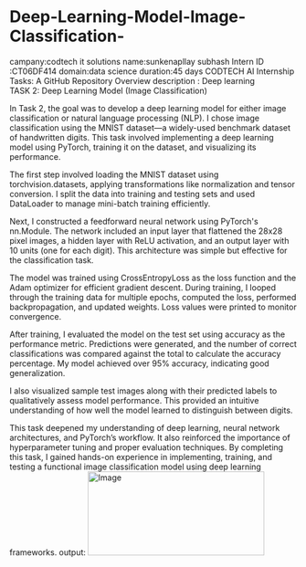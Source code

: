 # Deep-Learning-Model-Image-Classification-
campany:codtech it solutions 
name:sunkenapllay subhash
Intern ID :CT06DF414 
domain:data science
duration:45 days
CODTECH AI Internship Tasks: A GitHub Repository 
Overview description : Deep learning  
TASK 2: Deep Learning Model (Image Classification)

In Task 2, the goal was to develop a deep learning model for either image classification or natural language processing (NLP). I chose image classification using the MNIST dataset—a widely-used benchmark dataset of handwritten digits. This task involved implementing a deep learning model using PyTorch, training it on the dataset, and visualizing its performance.

The first step involved loading the MNIST dataset using torchvision.datasets, applying transformations like normalization and tensor conversion. I split the data into training and testing sets and used DataLoader to manage mini-batch training efficiently.

Next, I constructed a feedforward neural network using PyTorch's nn.Module. The network included an input layer that flattened the 28x28 pixel images, a hidden layer with ReLU activation, and an output layer with 10 units (one for each digit). This architecture was simple but effective for the classification task.

The model was trained using CrossEntropyLoss as the loss function and the Adam optimizer for efficient gradient descent. During training, I looped through the training data for multiple epochs, computed the loss, performed backpropagation, and updated weights. Loss values were printed to monitor convergence.

After training, I evaluated the model on the test set using accuracy as the performance metric. Predictions were generated, and the number of correct classifications was compared against the total to calculate the accuracy percentage. My model achieved over 95% accuracy, indicating good generalization.

I also visualized sample test images along with their predicted labels to qualitatively assess model performance. This provided an intuitive understanding of how well the model learned to distinguish between digits.

This task deepened my understanding of deep learning, neural network architectures, and PyTorch’s workflow. It also reinforced the importance of hyperparameter tuning and proper evaluation techniques. By completing this task, I gained hands-on experience in implementing, training, and testing a functional image classification model using deep learning frameworks.
output:
<img width="309" height="147" alt="Image" src="https://github.com/user-attachments/assets/e70d0a27-cdab-4944-af56-7e48a4ab650b" />
